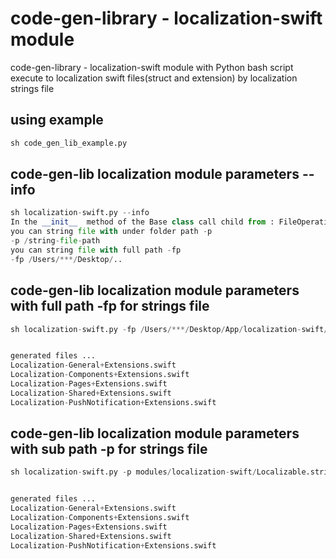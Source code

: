 # code-gen-library - localization-swift module
code-gen-library - localization-swift module with Python bash script execute to localization swift files(struct and extension) by localization strings file


## using example
```python
sh code_gen_lib_example.py
```

## code-gen-lib localization module parameters --info
```python
sh localization-swift.py --info                                            
In the __init__  method of the Base class call child from : FileOperation
you can string file with under folder path -p
-p /string-file-path
you can string file with full path -fp
-fp /Users/***/Desktop/..
```


## code-gen-lib localization module parameters with full path -fp for strings file
```python
sh localization-swift.py -fp /Users/***/Desktop/App/localization-swift/Localizable.strings


generated files ...
Localization-General+Extensions.swift
Localization-Components+Extensions.swift
Localization-Pages+Extensions.swift
Localization-Shared+Extensions.swift
Localization-PushNotification+Extensions.swift
```

## code-gen-lib localization module parameters  with sub path -p for strings file
```python
sh localization-swift.py -p modules/localization-swift/Localizable.strings


generated files ...
Localization-General+Extensions.swift
Localization-Components+Extensions.swift
Localization-Pages+Extensions.swift
Localization-Shared+Extensions.swift
Localization-PushNotification+Extensions.swift
```